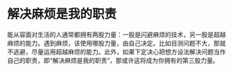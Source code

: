 # 解决麻烦是我的职责

能从容面对生活的人通常都拥有两股力量：一股是闪避麻烦的技术，另一股是超越麻烦的能力。遇到麻烦，该使用哪股力量，由自己决定。比如目测问题不大，那就不逃避，尽量运用超越麻烦的能力。此外，如果下定决心把想方设法解决问题当作自己的职责，即“解决麻烦是我的职责”，那或许这将成为你拥有的第三股力量。